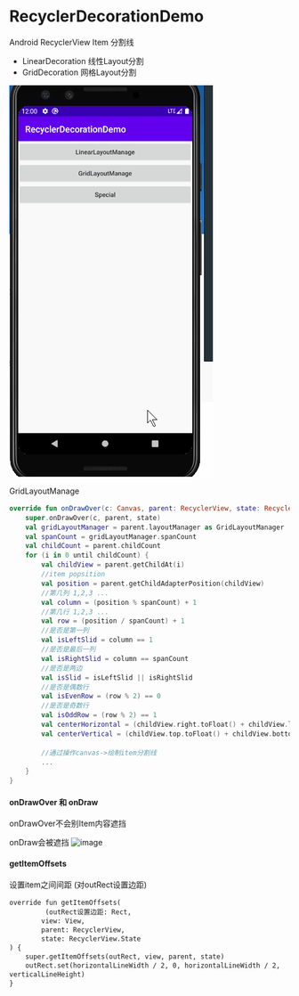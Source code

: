 # RecyclerDecorationDemo
Android RecyclerView Item 分割线

- LinearDecoration 线性Layout分割
- GridDecoration 网格Layout分割

![image](img/itemdecoration.gif)

GridLayoutManage
```kotlin
override fun onDrawOver(c: Canvas, parent: RecyclerView, state: RecyclerView.State) {
    super.onDrawOver(c, parent, state)
    val gridLayoutManager = parent.layoutManager as GridLayoutManager
    val spanCount = gridLayoutManager.spanCount
    val childCount = parent.childCount
    for (i in 0 until childCount) {
        val childView = parent.getChildAt(i)
        //item popsition
        val position = parent.getChildAdapterPosition(childView)
        //第几列 1,2,3 ...
        val column = (position % spanCount) + 1
        //第几行 1,2,3 ...
        val row = (position / spanCount) + 1
        //是否是第一列
        val isLeftSlid = column == 1
        //是否是最后一列
        val isRightSlid = column == spanCount
        //是否是两边
        val isSlid = isLeftSlid || isRightSlid
        //是否是偶数行
        val isEvenRow = (row % 2) == 0
        //是否是奇数行
        val isOddRow = (row % 2) == 1
        val centerHorizontal = (childView.right.toFloat() + childView.left.toFloat()) / 2
        val centerVertical = (childView.top.toFloat() + childView.bottom.toFloat()) / 2val childView = parent.getChildAt(i)
        
        //通过操作canvas->绘制item分割线
        ...
    }
}

```
#### onDrawOver 和 onDraw

onDrawOver不会别Item内容遮挡

onDraw会被遮挡
![image](https://upload-images.jianshu.io/upload_images/1638147-9e8a8158237c005c.png?imageMogr2/auto-orient/strip|imageView2/2/w/548/format/webp)

#### getItemOffsets

设置item之间间距 (对outRect设置边距)
```
override fun getItemOffsets(
         (outRect设置边距: Rect,
        view: View,
        parent: RecyclerView,
        state: RecyclerView.State
) {
    super.getItemOffsets(outRect, view, parent, state)
    outRect.set(horizontalLineWidth / 2, 0, horizontalLineWidth / 2, verticalLineHeight)
}
```
